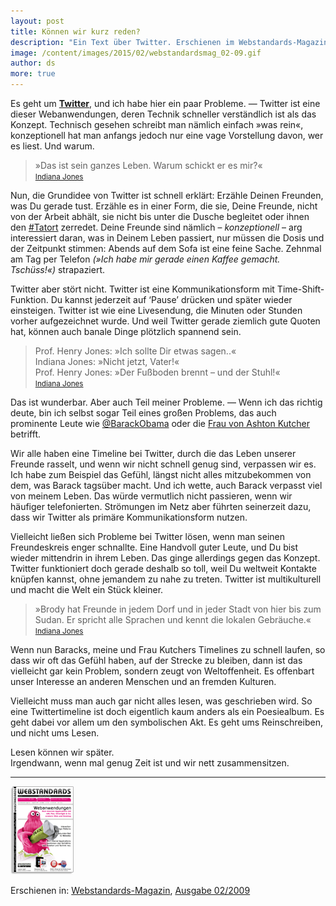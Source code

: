 ```yaml
---
layout: post
title: Können wir kurz reden?
description: "Ein Text über Twitter. Erschienen im Webstandards-Magazin, Ausgabe 02/2009."
image: /content/images/2015/02/webstandardsmag_02-09.gif
author: ds
more: true
---
```


Es geht um [**Twitter**](http://twitter.com), und ich habe hier ein paar Probleme. — Twitter ist eine dieser Webanwendungen, deren Technik schneller verständlich ist als das Konzept. Technisch gesehen schreibt man nämlich einfach »was rein«, konzeptionell hat man anfangs jedoch nur eine vage Vorstellung davon, wer es liest. Und warum.

> »Das ist sein ganzes Leben. Warum schickt er es mir?«  
> <small>[Indiana Jones](http://www.imdb.com/title/tt0097576/)</small>

Nun, die Grundidee von Twitter ist schnell erklärt: Erzähle Deinen Freunden, was Du gerade tust. Erzähle es in einer Form, die sie, Deine Freunde, nicht von der Arbeit abhält, sie nicht bis unter die Dusche begleitet oder ihnen den [#Tatort](http://twitter.com/search?q=Tatort) zerredet. Deine Freunde sind nämlich – *konzeptionell* – arg interessiert daran, was in Deinem Leben passiert, nur müssen die Dosis und der Zeitpunkt stimmen: Abends auf dem Sofa ist eine feine Sache. Zehnmal am Tag per Telefon *(»Ich habe mir gerade einen Kaffee gemacht. Tschüss!«)* strapaziert.

Twitter aber stört nicht. Twitter ist eine Kommunikationsform mit Time-Shift-Funktion. Du kannst jederzeit auf ‘Pause’ drücken und später wieder einsteigen. Twitter ist wie eine Livesendung, die Minuten oder Stunden vorher aufgezeichnet wurde. Und weil Twitter gerade ziemlich gute Quoten hat, können auch banale Dinge plötzlich spannend sein.

> Prof. Henry Jones: »Ich sollte Dir etwas sagen..«  
> Indiana Jones: »Nicht jetzt, Vater!«  
> Prof. Henry Jones: »Der Fußboden brennt – und der Stuhl!«  
> <small>[Indiana Jones](http://www.imdb.com/title/tt0097576/)</small>

Das ist wunderbar. Aber auch Teil meiner Probleme. — Wenn ich das richtig deute, bin ich selbst sogar Teil eines großen Problems, das auch prominente Leute wie [@BarackObama](http://twitter.com/barackobama) oder die [Frau von Ashton Kutcher](http://twitter.com/mrskutcher) betrifft.

Wir alle haben eine Timeline bei Twitter, durch die das Leben unserer Freunde rasselt, und wenn wir nicht schnell genug sind, verpassen wir es. Ich habe zum Beispiel das Gefühl, längst nicht alles mitzubekommen von dem, was Barack tagsüber macht. Und ich wette, auch Barack verpasst viel von meinem Leben. Das würde vermutlich nicht passieren, wenn wir häufiger telefonierten. Strömungen im Netz aber führten seinerzeit dazu, dass wir Twitter als primäre Kommunikationsform nutzen.

Vielleicht ließen sich Probleme bei Twitter lösen, wenn man seinen Freundeskreis enger schnallte. Eine Handvoll guter Leute, und Du bist wieder mittendrin in ihrem Leben. Das ginge allerdings gegen das Konzept. Twitter funktioniert doch gerade deshalb so toll, weil Du weltweit Kontakte knüpfen kannst, ohne jemandem zu nahe zu treten. Twitter ist multikulturell und macht die Welt ein Stück kleiner.

> »Brody hat Freunde in jedem Dorf und in jeder Stadt von hier bis zum Sudan. Er spricht alle Sprachen und kennt die lokalen Gebräuche.«  
> <small>[Indiana Jones](http://www.imdb.com/title/tt0097576/)</small>

Wenn nun Baracks, meine und Frau Kutchers Timelines zu schnell laufen, so dass wir oft das Gefühl haben, auf der Strecke zu bleiben, dann ist das vielleicht gar kein Problem, sondern zeugt von Weltoffenheit. Es offenbart unser Interesse an anderen Menschen und an fremden Kulturen.

Vielleicht muss man auch gar nicht alles lesen, was geschrieben wird. So eine Twittertimeline ist doch eigentlich kaum anders als ein Poesiealbum. Es geht dabei vor allem um den symbolischen Akt. Es geht ums Reinschreiben, und nicht ums Lesen.

Lesen können wir später.  
Irgendwann, wenn mal genug Zeit ist und wir nett zusammensitzen.

---

![Webstandards-Magazin, Ausgabe 02/2009](/content/images/2015/02/webstandardsmag_02-09.gif)

Erschienen in:  [Webstandards-Magazin](http://www.webstandards-magazin.de), [Ausgabe 02/2009](http://www.webstandards-magazin.de/index.php/index/02-09-rich-internet-applications)
